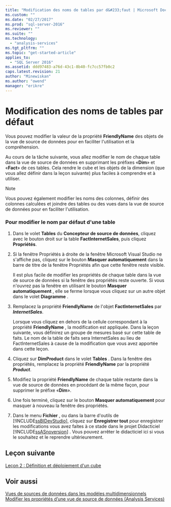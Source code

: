 ```yaml
---
title: "Modification des noms de tables par d&#233;faut | Microsoft Docs"
ms.custom: ""
ms.date: "02/27/2017"
ms.prod: "sql-server-2016"
ms.reviewer: ""
ms.suite: ""
ms.technology: 
  - "analysis-services"
ms.tgt_pltfrm: ""
ms.topic: "get-started-article"
applies_to: 
  - "SQL Server 2016"
ms.assetid: ddd97483-a76d-43c1-8b40-fc7cc57fb0c2
caps.latest.revision: 21
author: "Minewiskan"
ms.author: "owend"
manager: "erikre"
---
```

# Modification des noms de tables par d&#233;faut
Vous pouvez modifier la valeur de la propriété **FriendlyName** des objets de la vue de source de données pour en faciliter l'utilisation et la compréhension.  
  
Au cours de la tâche suivante, vous allez modifier le nom de chaque table dans la vue de source de données en supprimant les préfixes «**Dim**» et «**Fact**» de ces tables. Cela rendre le cube et les objets de la dimension (que vous allez définir dans la leçon suivante) plus faciles à comprendre et à utiliser.  
  
> [!NOTE]  
> Vous pouvez également modifier les noms des colonnes, définir des colonnes calculées et joindre des tables ou des vues dans la vue de source de données pour en faciliter l'utilisation.  
  
### Pour modifier le nom par défaut d'une table  
  
1.  Dans le volet **Tables** du **Concepteur de source de données**, cliquez avec le bouton droit sur la table **FactInternetSales**, puis cliquez **Propriétés**.  
  
2.  Si la fenêtre Propriétés à droite de la fenêtre Microsoft Visual Studio ne s'affiche pas, cliquez sur le bouton **Masquer automatiquement** dans la barre de titre de la fenêtre Propriétés afin que cette fenêtre reste visible.  
  
    Il est plus facile de modifier les propriétés de chaque table dans la vue de source de données si la fenêtre des propriétés reste ouverte. Si vous n'ouvrez pas la fenêtre en utilisant le bouton **Masquer automatiquement** , elle se ferme lorsque vous cliquez sur un autre objet dans le volet **Diagramme** .  
  
3.  Remplacez la propriété **FriendlyName** de l'objet **FactInternetSales** par ***InternetSales***.  
  
    Lorsque vous cliquez en dehors de la cellule correspondant à la propriété **FriendlyName** , la modification est appliquée. Dans la leçon suivante, vous définirez un groupe de mesures basé sur cette table de faits. Le nom de la table de faits sera InternetSales au lieu de FactInternetSales à cause de la modification que vous avez apportée dans cette leçon.  
  
4.  Cliquez sur **DimProduct** dans le volet **Tables** . Dans la fenêtre des propriétés, remplacez la propriété **FriendlyName** par la propriété ***Product***.  
  
5.  Modifiez la propriété **FriendlyName** de chaque table restante dans la vue de source de données en procédant de la même façon, pour supprimer le préfixe «**Dim**».  
  
6.  Une fois terminé, cliquez sur le bouton **Masquer automatiquement** pour masquer à nouveau la fenêtre des propriétés.  
  
7.  Dans le menu **Fichier** , ou dans la barre d'outils de [!INCLUDE[ssBIDevStudio](../includes/ssbidevstudio-md.md)], cliquez sur **Enregistrer tout** pour enregistrer les modifications vous avez faites à ce stade dans le projet Didacticiel [!INCLUDE[ssASnoversion](../includes/ssasnoversion-md.md)] . Vous pouvez arrêter le didacticiel ici si vous le souhaitez et le reprendre ultérieurement.  
  
## Leçon suivante  
[Leçon 2 : Définition et déploiement d'un cube](../analysis-services/lesson-2-defining-and-deploying-a-cube.md)  
  
## Voir aussi  
[Vues de sources de données dans les modèles multidimensionnels](../analysis-services/multidimensional-models/data-source-views-in-multidimensional-models.md)  
[Modifier les propriétés d’une vue de source de données &#40;Analysis Services&#41;](../analysis-services/multidimensional-models/change-properties-in-a-data-source-view-analysis-services.md)  
  
  
  
